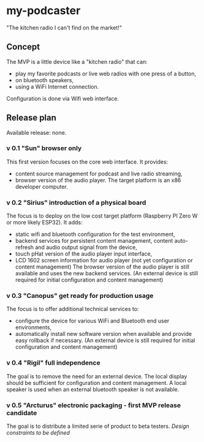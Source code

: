 # my-podcaster
"The kitchen radio I can't find on the market!"

## Concept
The MVP is a little device like a "kitchen radio" that can:
- play my favorite podcasts or live web radios with one press of a button, 
- on bluetooth speakers,
- using a WiFi Internet connection.

Configuration is done via Wifi web interface.

## Release plan
Available release: none.

### v 0.1 "Sun" browser only
This first version focuses on the core web interface. It provides:
- content source management for podcast and live radio streaming,
- browser version of the audio player.
The target platform is an x86 developer computer.

### v 0.2 "Sirius" introduction of a physical board
The focus is to deploy on the low cost target platform (Raspberry PI Zero W or more likely ESP32). It adds:
- static wifi and bluetooth configuration for the test environment,
- backend services for persistent content management, content auto-refresh and audio output signal from the device,
- touch pHat version of the audio player input interface,
- LCD 1602 screen information for audio player (not yet configuration or content management)
The browser version of the audio player is still available and uses the new backend services.
(An external device is still required for initial configuration and content management)

### v 0.3 "Canopus" get ready for production usage
The focus is to offer additional technical services to:
- configure the device for various WiFi and Bluetooth end user environments,
- automatically install new software version when available and provide easy rollback if necessary.
(An external device is still required for initial configuration and content management)

### v 0.4 "Rigil" full independence
The goal is to remove the need for an external device. 
The local display should be sufficient for configuration and content management.
A local speaker is used when an external bluetooth speaker is not available.

### v 0.5 "Arcturus" electronic packaging - __first MVP release candidate__
The goal is to distribute a limited serie of product to beta testers.
_Design constraints to be defined_
